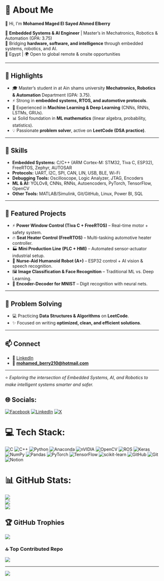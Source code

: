 # 💫 About Me
👋 Hi, I'm **Mohamed Maged El Sayed Ahmed Elberry**  

🚀 **Embedded Systems & AI Engineer** | Master’s in Mechatronics, Robotics & Automation (GPA: 3.75)  
🔧 Bridging **hardware, software, and intelligence** through embedded systems, robotics, and AI.  
📍 Egypt | 🌍 Open to global remote & onsite opportunities  

---

## 🔹 Highlights
- 🎓 Master’s student in at Ain shams university **Mechatronics, Robotics & Automation** Department (GPA: 3.75).  
- ⚡ Strong in **embedded systems, RTOS, and automotive protocols**.  
- 🧠 Experienced in **Machine Learning & Deep Learning** (CNNs, RNNs, LSTMs, GRUs).  
- 📊 Solid foundation in **ML mathematics** (linear algebra, probability, statistics).  
- 💡 Passionate **problem solver**, active on **LeetCode (DSA practice)**.  

---

## 🔹 Skills
- **Embedded Systems:** C/C++ (ARM Cortex-M: STM32, Tiva C, ESP32), FreeRTOS, Zephyr, AUTOSAR  
- **Protocols:** UART, I2C, SPI, CAN, LIN, USB, BLE, Wi-Fi  
- **Debugging Tools:** Oscilloscope, Logic Analyzer, JTAG, Encoders  
- **ML & AI:** YOLOv8, CNNs, RNNs, Autoencoders, PyTorch, TensorFlow, OpenCV  
- **Other Tools:** MATLAB/Simulink, Git/GitHub, Linux, Power BI, SQL  

---

## 🔹 Featured Projects
- ⚡ **Power Window Control (Tiva C + FreeRTOS)** – Real-time motor + safety system.  
- 🔥 **Seat Heater Control (FreeRTOS)** – Multi-tasking automotive heater controller.  
- 🏭 **Mini Production Line (PLC + HMI)** – Automated sensor-actuator industrial setup.  
- 🤖 **Nurse-Aid Humanoid Robot (A+)** – ESP32 control + AI vision & speech recognition.  
- 🖼️ **Image Classification & Face Recognition** – Traditional ML vs. Deep Learning.  
- 🔢 **Encoder-Decoder for MNIST** – Digit recognition with neural nets.  

---

## 🔹 Problem Solving
- 💻 Practicing **Data Structures & Algorithms** on **LeetCode**.  
- ✨ Focused on writing **optimized, clean, and efficient solutions**.  

---

## 📫 Connect
- 💼 [LinkedIn](https://www.linkedin.com/in/mohamed-elberry-393b73292)  
- 📧 **mohamed_berry210@hotmail.com**  

---

⭐ *Exploring the intersection of Embedded Systems, AI, and Robotics to make intelligent systems smarter and safer.*  



## 🌐 Socials:
[![Facebook](https://img.shields.io/badge/Facebook-%231877F2.svg?logo=Facebook&logoColor=white)](https://facebook.com/MohamedElberry)   [![LinkedIn](https://img.shields.io/badge/LinkedIn-%230077B5.svg?logo=linkedin&logoColor=white)](https://linkedin.com/in/MohamedElberry)   [![X](https://img.shields.io/badge/X-black.svg?logo=X&logoColor=white)](https://x.com/@MohammedBerry8) 

# 💻 Tech Stack:
![C](https://img.shields.io/badge/c-%2300599C.svg?style=for-the-badge&logo=c&logoColor=white) ![C++](https://img.shields.io/badge/c++-%2300599C.svg?style=for-the-badge&logo=c%2B%2B&logoColor=white) ![Python](https://img.shields.io/badge/python-3670A0?style=for-the-badge&logo=python&logoColor=ffdd54) ![Anaconda](https://img.shields.io/badge/Anaconda-%2344A833.svg?style=for-the-badge&logo=anaconda&logoColor=white) ![nVIDIA](https://img.shields.io/badge/cuda-000000.svg?style=for-the-badge&logo=nVIDIA&logoColor=green) ![OpenCV](https://img.shields.io/badge/opencv-%23white.svg?style=for-the-badge&logo=opencv&logoColor=white) ![ROS](https://img.shields.io/badge/ros-%230A0FF9.svg?style=for-the-badge&logo=ros&logoColor=white) ![Keras](https://img.shields.io/badge/Keras-%23D00000.svg?style=for-the-badge&logo=Keras&logoColor=white) ![NumPy](https://img.shields.io/badge/numpy-%23013243.svg?style=for-the-badge&logo=numpy&logoColor=white) ![Pandas](https://img.shields.io/badge/pandas-%23150458.svg?style=for-the-badge&logo=pandas&logoColor=white) ![PyTorch](https://img.shields.io/badge/PyTorch-%23EE4C2C.svg?style=for-the-badge&logo=PyTorch&logoColor=white) ![TensorFlow](https://img.shields.io/badge/TensorFlow-%23FF6F00.svg?style=for-the-badge&logo=TensorFlow&logoColor=white) ![scikit-learn](https://img.shields.io/badge/scikit--learn-%23F7931E.svg?style=for-the-badge&logo=scikit-learn&logoColor=white) ![GitHub](https://img.shields.io/badge/github-%23121011.svg?style=for-the-badge&logo=github&logoColor=white) ![Git](https://img.shields.io/badge/git-%23F05033.svg?style=for-the-badge&logo=git&logoColor=white) ![Notion](https://img.shields.io/badge/Notion-%23000000.svg?style=for-the-badge&logo=notion&logoColor=white)
# 📊 GitHub Stats:
![](https://github-readme-stats.vercel.app/api?username=berryy2&theme=dark&hide_border=false&include_all_commits=false&count_private=false)<br/>
![](https://nirzak-streak-stats.vercel.app/?user=berryy2&theme=dark&hide_border=false)<br/>
![](https://github-readme-stats.vercel.app/api/top-langs/?username=berryy2&theme=dark&hide_border=false&include_all_commits=false&count_private=false&layout=compact)

## 🏆 GitHub Trophies
![](https://github-profile-trophy.vercel.app/?username=berryy2&theme=radical&no-frame=false&no-bg=false&margin-w=4)


### 🔝 Top Contributed Repo
![](https://github-contributor-stats.vercel.app/api?username=berryy2&limit=5&theme=dark&combine_all_yearly_contributions=true)

---
[![](https://visitcount.itsvg.in/api?id=berryy2&icon=0&color=0)](https://visitcount.itsvg.in)

<!-- Proudly created with GPRM ( https://gprm.itsvg.in ) -->
